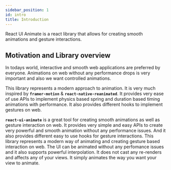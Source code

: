 ```yaml
---
sidebar_position: 1
id: intro
title: Introduction
---
```


React UI Animate is a react library that allows for creating smooth animations and gesture interactions.

## Motivation and Library overview

In todays world, interactive and smooth web applications are preferred by everyone. Animations on web without any performance drops is very important and also we want controlled animations.

This library represents a modern approach to animation. It is very much inspired by **`framer-motion`** & **`react-native-reanimated`**. It provides very ease of use APIs to implement physics based spring and duration based timing animations with performance. It also provides different hooks to implement gestures on web.

**`react-ui-animate`** is a great tool for creating smooth animations as well as gesture interaction on web. It provides very simple and easy APIs to create very powerful and smooth animation without any performance issues. And it also provides different easy to use hooks for gesture interactions. This library represents a modern way of animating and creating gesture based interaction on web. The UI can be animated without any perfomance issues and it also supports powerful interpolation. It does not cast any re-renders and affects any of your views. It simply animates the way you want your view to animate.
